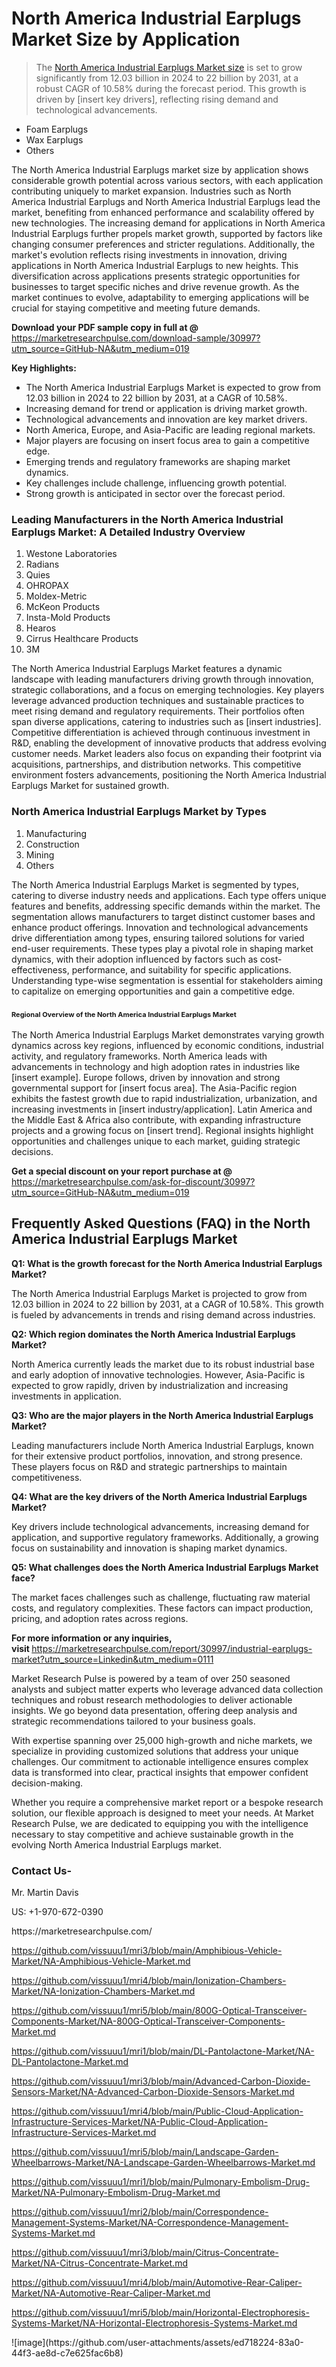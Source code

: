 <h1>North America Industrial Earplugs Market&nbsp;Size by Application</h1><blockquote><p>The <a href="https://marketresearchpulse.com/download-sample/30997?utm_source=GitHub-NA&amp;utm_medium=019">North America Industrial Earplugs Market size</a> is set to grow significantly from 12.03 billion in 2024 to 22 billion by 2031, at a robust CAGR of 10.58% during the forecast period. This growth is driven by [insert key drivers], reflecting rising demand and technological advancements.</p></blockquote><ul><li>Foam Earplugs<li> Wax Earplugs<li> Others</li></ul><p>The North America Industrial Earplugs market size by application shows considerable growth potential across various sectors, with each application contributing uniquely to market expansion. Industries such as North America Industrial Earplugs and North America Industrial Earplugs lead the market, benefiting from enhanced performance and scalability offered by new technologies. The increasing demand for applications in North America Industrial Earplugs further propels market growth, supported by factors like changing consumer preferences and stricter regulations. Additionally, the market's evolution reflects rising investments in innovation, driving applications in North America Industrial Earplugs to new heights. This diversification across applications presents strategic opportunities for businesses to target specific niches and drive revenue growth. As the market continues to evolve, adaptability to emerging applications will be crucial for staying competitive and meeting future demands.</p><p><strong>Download your PDF sample copy in full at @ </strong><a href="https://marketresearchpulse.com/download-sample/30997?utm_source=GitHub-NA&amp;utm_medium=019">https://marketresearchpulse.com/download-sample/30997?utm_source=GitHub-NA&amp;utm_medium=019</a></p><p><strong>Key Highlights: </strong></p><ul><li>The North America Industrial Earplugs Market is expected to grow from 12.03 billion in 2024 to 22 billion by 2031, at a CAGR of 10.58%.</li><li>Increasing demand for trend or application is driving market growth.</li><li>Technological advancements and innovation are key market drivers.</li><li>North America, Europe, and Asia-Pacific are leading regional markets.</li><li>Major players are focusing on insert focus area to gain a competitive edge.</li><li>Emerging trends and regulatory frameworks are shaping market dynamics.</li><li>Key challenges include challenge, influencing growth potential.</li><li>Strong growth is anticipated in sector over the forecast period.</li></ul><h3>Leading Manufacturers in the North America Industrial Earplugs Market: A Detailed Industry Overview</h3><ol><li>Westone Laboratories</li><li>Radians</li><li>Quies</li><li>OHROPAX</li><li>Moldex-Metric</li><li>McKeon Products</li><li>Insta-Mold Products</li><li>Hearos</li><li>Cirrus Healthcare Products</li><li>3M</li></ol><div class="flex max-w-full flex-col flex-grow"><div class="min-h-8 text-message flex w-full flex-col items-end gap-2 whitespace-normal break-words [.text-message+&amp;]:mt-5" dir="auto" data-message-author-role="assistant" data-message-id="fd8432e4-4910-450d-b182-61b7bfb0a01f" data-message-model-slug="gpt-4o"><div class="flex w-full flex-col gap-1 empty:hidden first:pt-[3px]"><div class="markdown prose w-full break-words dark:prose-invert light"><p>The North America Industrial Earplugs Market features a dynamic landscape with leading manufacturers driving growth through innovation, strategic collaborations, and a focus on emerging technologies. Key players leverage advanced production techniques and sustainable practices to meet rising demand and regulatory requirements. Their portfolios often span diverse applications, catering to industries such as [insert industries]. Competitive differentiation is achieved through continuous investment in R&amp;D, enabling the development of innovative products that address evolving customer needs. Market leaders also focus on expanding their footprint via acquisitions, partnerships, and distribution networks. This competitive environment fosters advancements, positioning the North America Industrial Earplugs Market for sustained growth.</p></div></div></div></div><h3>North America Industrial Earplugs Market by Types</h3><ol><li>Manufacturing<li> Construction<li> Mining<li> Others</li></ol><div class="flex max-w-full flex-col flex-grow"><div class="min-h-8 text-message flex w-full flex-col items-end gap-2 whitespace-normal break-words [.text-message+&amp;]:mt-5" dir="auto" data-message-author-role="assistant" data-message-id="084470be-0bb7-4664-bddf-5156b4f41249" data-message-model-slug="gpt-4o-mini"><div class="flex w-full flex-col gap-1 empty:hidden first:pt-[3px]"><div class="markdown prose w-full break-words dark:prose-invert light"><p>The North America Industrial Earplugs Market is segmented by types, catering to diverse industry needs and applications. Each type offers unique features and benefits, addressing specific demands within the market. The segmentation allows manufacturers to target distinct customer bases and enhance product offerings. Innovation and technological advancements drive differentiation among types, ensuring tailored solutions for varied end-user requirements. These types play a pivotal role in shaping market dynamics, with their adoption influenced by factors such as cost-effectiveness, performance, and suitability for specific applications. Understanding type-wise segmentation is essential for stakeholders aiming to capitalize on emerging opportunities and gain a competitive edge.</p></div></div></div></div><h3><span style="font-size: 11px;">Regional Overview of the North America Industrial Earplugs Market</span></h3><div class="flex max-w-full flex-col flex-grow"><div class="min-h-8 text-message flex w-full flex-col items-end gap-2 whitespace-normal break-words [.text-message+&amp;]:mt-5" dir="auto" data-message-author-role="assistant" data-message-id="e9038762-ce64-4e30-91c9-9bd413514231" data-message-model-slug="gpt-4o-mini"><div class="flex w-full flex-col gap-1 empty:hidden first:pt-[3px]"><div class="markdown prose w-full break-words dark:prose-invert light"><p>The North America Industrial Earplugs Market demonstrates varying growth dynamics across key regions, influenced by economic conditions, industrial activity, and regulatory frameworks. North America leads with advancements in technology and high adoption rates in industries like [insert example]. Europe follows, driven by innovation and strong governmental support for [insert focus area]. The Asia-Pacific region exhibits the fastest growth due to rapid industrialization, urbanization, and increasing investments in [insert industry/application]. Latin America and the Middle East &amp; Africa also contribute, with expanding infrastructure projects and a growing focus on [insert trend]. Regional insights highlight opportunities and challenges unique to each market, guiding strategic decisions.</p></div></div></div></div><p><strong>Get a special discount on your report purchase at @ </strong><a href="https://marketresearchpulse.com/ask-for-discount/30997?utm_source=GitHub-NA&amp;utm_medium=019">https://marketresearchpulse.com/ask-for-discount/30997?utm_source=GitHub-NA&amp;utm_medium=019</a></p><h2>Frequently Asked Questions (FAQ) in the North America Industrial Earplugs Market</h2><p><strong>Q1: What is the growth forecast for the North America Industrial Earplugs Market?</strong></p><p>The North America Industrial Earplugs Market is projected to grow from 12.03 billion in 2024 to 22 billion by 2031, at a CAGR of 10.58%. This growth is fueled by advancements in trends and rising demand across industries.</p><p><strong>Q2: Which region dominates the North America Industrial Earplugs Market?</strong></p><p>North America currently leads the market due to its robust industrial base and early adoption of innovative technologies. However, Asia-Pacific is expected to grow rapidly, driven by industrialization and increasing investments in application.</p><p><strong>Q3: Who are the major players in the North America Industrial Earplugs Market?</strong></p><p>Leading manufacturers include North America Industrial Earplugs, known for their extensive product portfolios, innovation, and strong presence. These players focus on R&amp;D and strategic partnerships to maintain competitiveness.</p><p><strong>Q4: What are the key drivers of the North America Industrial Earplugs Market?</strong></p><p>Key drivers include technological advancements, increasing demand for application, and supportive regulatory frameworks. Additionally, a growing focus on sustainability and innovation is shaping market dynamics.</p><p><strong>Q5: What challenges does the North America Industrial Earplugs Market face?</strong></p><p>The market faces challenges such as challenge, fluctuating raw material costs, and regulatory complexities. These factors can impact production, pricing, and adoption rates across regions.</p><p><strong>For more information or any inquiries, visit&nbsp;</strong><a href="https://marketresearchpulse.com/report/30997/industrial-earplugs-market?utm_source=Linkedin&utm_medium=0111">https://marketresearchpulse.com/report/30997/industrial-earplugs-market?utm_source=Linkedin&utm_medium=0111</a></p><p>Market Research Pulse is powered by a team of over 250 seasoned analysts and subject matter experts who leverage advanced data collection techniques and robust research methodologies to deliver actionable insights. We go beyond data presentation, offering deep analysis and strategic recommendations tailored to your business goals.</p><p>With expertise spanning over 25,000 high-growth and niche markets, we specialize in providing customized solutions that address your unique challenges. Our commitment to actionable intelligence ensures complex data is transformed into clear, practical insights that empower confident decision-making.</p><p>Whether you require a comprehensive market report or a bespoke research solution, our flexible approach is designed to meet your needs. At Market Research Pulse, we are dedicated to equipping you with the intelligence necessary to stay competitive and achieve sustainable growth in the evolving North America Industrial Earplugs market.</p><h3><strong>Contact Us-</strong></h3><p>Mr. Martin Davis</p><p>US: +1-970-672-0390</p><p>https://marketresearchpulse.com/</p><p><a href="https://github.com/vissuuu1/mri3/blob/main/Amphibious-Vehicle-Market/NA-Amphibious-Vehicle-Market.md">https://github.com/vissuuu1/mri3/blob/main/Amphibious-Vehicle-Market/NA-Amphibious-Vehicle-Market.md</a></p><p><a href="https://github.com/vissuuu1/mri4/blob/main/Ionization-Chambers-Market/NA-Ionization-Chambers-Market.md">https://github.com/vissuuu1/mri4/blob/main/Ionization-Chambers-Market/NA-Ionization-Chambers-Market.md</a></p><p><a href="https://github.com/vissuuu1/mri5/blob/main/800G-Optical-Transceiver-Components-Market/NA-800G-Optical-Transceiver-Components-Market.md">https://github.com/vissuuu1/mri5/blob/main/800G-Optical-Transceiver-Components-Market/NA-800G-Optical-Transceiver-Components-Market.md</a></p><p><a href="https://github.com/vissuuu1/mri1/blob/main/DL-Pantolactone-Market/NA-DL-Pantolactone-Market.md">https://github.com/vissuuu1/mri1/blob/main/DL-Pantolactone-Market/NA-DL-Pantolactone-Market.md</a></p><p><a href="https://github.com/vissuuu1/mri3/blob/main/Advanced-Carbon-Dioxide-Sensors-Market/NA-Advanced-Carbon-Dioxide-Sensors-Market.md">https://github.com/vissuuu1/mri3/blob/main/Advanced-Carbon-Dioxide-Sensors-Market/NA-Advanced-Carbon-Dioxide-Sensors-Market.md</a></p><p><a href="https://github.com/vissuuu1/mri4/blob/main/Public-Cloud-Application-Infrastructure-Services-Market/NA-Public-Cloud-Application-Infrastructure-Services-Market.md">https://github.com/vissuuu1/mri4/blob/main/Public-Cloud-Application-Infrastructure-Services-Market/NA-Public-Cloud-Application-Infrastructure-Services-Market.md</a></p><p><a href="https://github.com/vissuuu1/mri5/blob/main/Landscape-Garden-Wheelbarrows-Market/NA-Landscape-Garden-Wheelbarrows-Market.md">https://github.com/vissuuu1/mri5/blob/main/Landscape-Garden-Wheelbarrows-Market/NA-Landscape-Garden-Wheelbarrows-Market.md</a></p><p><a href="https://github.com/vissuuu1/mri1/blob/main/Pulmonary-Embolism-Drug-Market/NA-Pulmonary-Embolism-Drug-Market.md">https://github.com/vissuuu1/mri1/blob/main/Pulmonary-Embolism-Drug-Market/NA-Pulmonary-Embolism-Drug-Market.md</a></p><p><a href="https://github.com/vissuuu1/mri2/blob/main/Correspondence-Management-Systems-Market/NA-Correspondence-Management-Systems-Market.md">https://github.com/vissuuu1/mri2/blob/main/Correspondence-Management-Systems-Market/NA-Correspondence-Management-Systems-Market.md</a></p><p><a href="https://github.com/vissuuu1/mri3/blob/main/Citrus-Concentrate-Market/NA-Citrus-Concentrate-Market.md">https://github.com/vissuuu1/mri3/blob/main/Citrus-Concentrate-Market/NA-Citrus-Concentrate-Market.md</a></p><p><a href="https://github.com/vissuuu1/mri4/blob/main/Automotive-Rear-Caliper-Market/NA-Automotive-Rear-Caliper-Market.md">https://github.com/vissuuu1/mri4/blob/main/Automotive-Rear-Caliper-Market/NA-Automotive-Rear-Caliper-Market.md</a></p><p><a href="https://github.com/vissuuu1/mri5/blob/main/Horizontal-Electrophoresis-Systems-Market/NA-Horizontal-Electrophoresis-Systems-Market.md">https://github.com/vissuuu1/mri5/blob/main/Horizontal-Electrophoresis-Systems-Market/NA-Horizontal-Electrophoresis-Systems-Market.md</a></p>
![image](https://github.com/user-attachments/assets/ed718224-83a0-44f3-ae8d-c7e625fac6b8)
